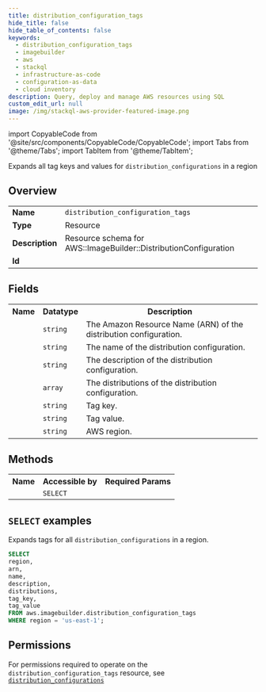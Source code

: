 ```yaml
---
title: distribution_configuration_tags
hide_title: false
hide_table_of_contents: false
keywords:
  - distribution_configuration_tags
  - imagebuilder
  - aws
  - stackql
  - infrastructure-as-code
  - configuration-as-data
  - cloud inventory
description: Query, deploy and manage AWS resources using SQL
custom_edit_url: null
image: /img/stackql-aws-provider-featured-image.png
---
```


import CopyableCode from '@site/src/components/CopyableCode/CopyableCode';
import Tabs from '@theme/Tabs';
import TabItem from '@theme/TabItem';

Expands all tag keys and values for <code>distribution_configurations</code> in a region

## Overview
<table>
<tbody>
<tr><td><b>Name</b></td><td><code>distribution_configuration_tags</code></td></tr>
<tr><td><b>Type</b></td><td>Resource</td></tr>
<tr><td><b>Description</b></td><td>Resource schema for AWS::ImageBuilder::DistributionConfiguration</td></tr>
<tr><td><b>Id</b></td><td><CopyableCode code="aws.imagebuilder.distribution_configuration_tags" /></td></tr>
</tbody>
</table>

## Fields
<table>
<tbody>
<tr><th>Name</th><th>Datatype</th><th>Description</th></tr><tr><td><CopyableCode code="arn" /></td><td><code>string</code></td><td>The Amazon Resource Name (ARN) of the distribution configuration.</td></tr>
<tr><td><CopyableCode code="name" /></td><td><code>string</code></td><td>The name of the distribution configuration.</td></tr>
<tr><td><CopyableCode code="description" /></td><td><code>string</code></td><td>The description of the distribution configuration.</td></tr>
<tr><td><CopyableCode code="distributions" /></td><td><code>array</code></td><td>The distributions of the distribution configuration.</td></tr>
<tr><td><CopyableCode code="tag_key" /></td><td><code>string</code></td><td>Tag key.</td></tr>
<tr><td><CopyableCode code="tag_value" /></td><td><code>string</code></td><td>Tag value.</td></tr>
<tr><td><CopyableCode code="region" /></td><td><code>string</code></td><td>AWS region.</td></tr>
</tbody>
</table>

## Methods

<table>
<tbody>
  <tr>
    <th>Name</th>
    <th>Accessible by</th>
    <th>Required Params</th>
  </tr>
  <tr>
    <td><CopyableCode code="list_resources" /></td>
    <td><code>SELECT</code></td>
    <td><CopyableCode code="region" /></td>
  </tr>
</tbody>
</table>

## `SELECT` examples
Expands tags for all <code>distribution_configurations</code> in a region.
```sql
SELECT
region,
arn,
name,
description,
distributions,
tag_key,
tag_value
FROM aws.imagebuilder.distribution_configuration_tags
WHERE region = 'us-east-1';
```


## Permissions

For permissions required to operate on the <code>distribution_configuration_tags</code> resource, see <a href="/services/imagebuilder/distribution_configurations/#permissions"><code>distribution_configurations</code></a>

